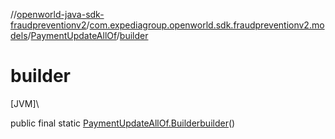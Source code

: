 //[openworld-java-sdk-fraudpreventionv2](../../../index.md)/[com.expediagroup.openworld.sdk.fraudpreventionv2.models](../index.md)/[PaymentUpdateAllOf](index.md)/[builder](builder.md)

# builder

[JVM]\

public final static [PaymentUpdateAllOf.Builder](-builder/index.md)[builder](builder.md)()
